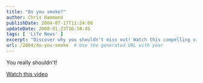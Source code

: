 ```yaml
---
title: "Do you smoke?"
author: Chris Hammond
publishDate: 2004-07-17T11:24:00
updateDate: 2008-01-23T16:50:45
tags: [ 'Life News' ]
excerpt: "Discover why you shouldn't miss out! Watch this compelling video to gain valuable insights and perspectives today."
url: /2004/do-you-smoke  # Use the generated URL with year
---
```

<P>You really shouldn't!</P> <P><A href="https://movies.sidetraked.com/health.mpg ">Watch this video</A></P>

